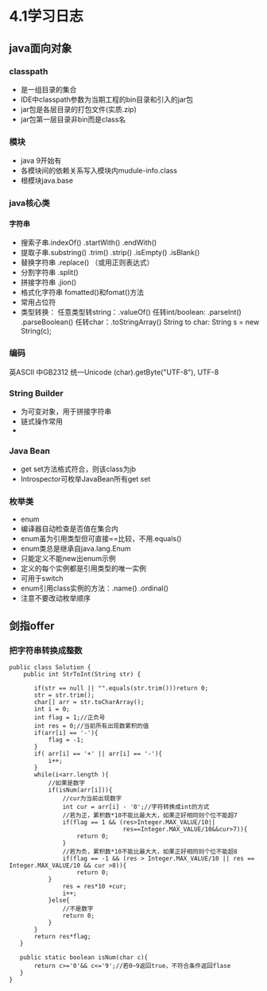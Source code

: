 # 4.1学习日志
## java面向对象
### classpath
* 是一组目录的集合
* IDE中classpath参数为当期工程的bin目录和引入的jar包
* jar包是各层目录的打包文件(实质.zip)
* jar包第一层目录非bin而是class名

### 模块
* java 9开始有
* 各模块间的依赖关系写入模块内mudule-info.class
* 根模块java.base

### java核心类
#### 字符串
* 搜索子串.indexOf() .startWith() .endWith()
* 提取子串.substring() .trim() .strip() .isEmpty() .isBlank()
* 替换字符串 .replace() （或用正则表达式）
* 分割字符串 .split()
* 拼接字符串 .jion()
* 格式化字符串 fomatted()和fomat()方法
* 常用占位符
* 类型转换：
任意类型转string：.valueOf()
任转int/boolean: .parseInt() .parseBoolean()
任转char：.toStringArray()
String to char: String s = new String(c);

### 编码
英ASCII 中GB2312 统一Unicode (char).getByte("UTF-8"), UTF-8

### String Builder
* 为可变对象，用于拼接字符串
* 链式操作常用
* 
### Java Bean
* get set方法格式符合，则该class为jb
* Introspector可枚举JavaBean所有get set

### 枚举类
* enum
* 编译器自动检查是否值在集合内
* enum虽为引用类型但可直接==比较，不用.equals()
* enum类总是继承自java.lang.Enum
* 只能定义不能new出enum示例
* 定义的每个实例都是引用类型的唯一实例
* 可用于switch
* enum引用class实例的方法：.name() .ordinal()
* 注意不要改动枚举顺序

## 剑指offer
### 把字符串转换成整数
```
public class Solution {
    public int StrToInt(String str) {
        
       if(str == null || "".equals(str.trim()))return 0;
       str = str.trim();
       char[] arr = str.toCharArray();
       int i = 0;
       int flag = 1;//正负号
       int res = 0;//当前所有出现数累积的值
       if(arr[i] == '-'){
           flag = -1;
       }
       if( arr[i] == '+' || arr[i] == '-'){
           i++;
       }
       while(i<arr.length ){
           //如果是数字
           if(isNum(arr[i])){
               //cur为当前出现数字
               int cur = arr[i] - '0';//字符转换成int的方式
               //若为正，累积数*10不能比最大大，如果正好相同则个位不能超7
               if(flag == 1 && (res>Integer.MAX_VALUE/10|| 
                                res==Integer.MAX_VALUE/10&&cur>7)){
                   return 0;
               }
               //若为负，累积数*10不能比最大大，如果正好相同则个位不能超8
               if(flag == -1 && (res > Integer.MAX_VALUE/10 || res == Integer.MAX_VALUE/10 && cur >8)){
                   return 0;
           }
               res = res*10 +cur;
               i++;
           }else{
               //不是数字
               return 0;
           }
       }
       return res*flag;
   }

   public static boolean isNum(char c){
       return c>='0'&& c<='9';//若0~9返回true，不符合条件返回flase
   }
}
```


